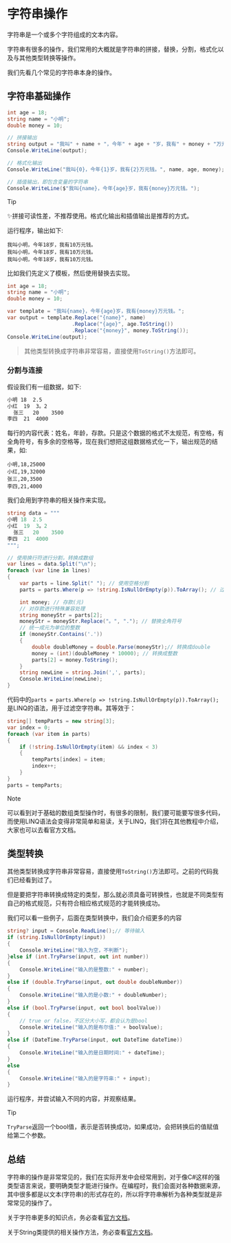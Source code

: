 # 字符串操作

字符串是一个或多个字符组成的文本内容。

字符串有很多的操作，我们常用的大概就是字符串的拼接，替换，分割，格式化以及与其他类型转换等操作。

我们先看几个常见的字符串本身的操作。

## 字符串基础操作

```csharp
int age = 18;
string name = "小明";
double money = 10;

// 拼接输出
string output = "我叫" + name + "，今年" + age + "岁，我有" + money + "万元钱。";
Console.WriteLine(output);

// 格式化输出
Console.WriteLine("我叫{0}，今年{1}岁，我有{2}万元钱。", name, age, money);

// 插值输出，即包含变量的字符串
Console.WriteLine($"我叫{name}，今年{age}岁，我有{money}万元钱。");
```

> [!TIP]
> ✨拼接可读性差，不推荐使用。格式化输出和插值输出是推荐的方式。

运行程序，输出如下:

```cli
我叫小明，今年18岁，我有10万元钱。
我叫小明，今年18岁，我有10万元钱。
我叫小明，今年18岁，我有10万元钱。
```

比如我们先定义了模板，然后使用替换去实现。

```csharp
int age = 18;
string name = "小明";
double money = 10;

var template = "我叫{name}，今年{age}岁，我有{money}万元钱。";
var output = template.Replace("{name}", name)
                     .Replace("{age}", age.ToString())
                     .Replace("{money}", money.ToString());
Console.WriteLine(output);
```

> 其他类型转换成字符串非常容易，直接使用`ToString()`方法即可。

### 分割与连接

假设我们有一组数据，如下:

```txt
小明 18  2.5
小红  19  3。2
  张三   20    3500
李四  21  4000 
```

每行的内容代表：姓名，年龄，存款。只是这个数据的格式不太规范，有空格，有全角符号，有多余的空格等，现在我们想把这组数据格式化一下，输出规范的结果，如:

```csv
小明,18,25000
小红,19,32000
张三,20,3500
李四,21,4000
```

我们会用到字符串的相关操作来实现。

```csharp
string data = """
小明 18  2.5
小红  19  3。2
  张三   20    3500
李四  21  4000 
""";

// 使用换行符进行分割，转换成数组
var lines = data.Split("\n");
foreach (var line in lines)
{
    var parts = line.Split(" "); // 使用空格分割
    parts = parts.Where(p => !string.IsNullOrEmpty(p)).ToArray(); // 过滤空格字符串

    int money; // 存款(元)
    // 对存款进行特殊兼容处理
    string moneyStr = parts[2];
    moneyStr = moneyStr.Replace("。", "."); // 替换全角符号
    // 统一成元为单位的整数
    if (moneyStr.Contains('.'))
    {
        double doubleMoney = double.Parse(moneyStr);// 转换成double
        money = (int)(doubleMoney * 10000); // 转换成整数
        parts[2] = money.ToString();
    }
    string newLine = string.Join(',', parts);
    Console.WriteLine(newLine);
}
```

代码中的`parts = parts.Where(p => !string.IsNullOrEmpty(p)).ToArray();`是LINQ的语法，用于过滤空字符串。其等效于：

```csharp
string[] tempParts = new string[3];
var index = 0;
foreach (var item in parts)
{
    if (!string.IsNullOrEmpty(item) && index < 3)
    {
        tempParts[index] = item;
        index++;
    }
}
parts = tempParts;
```

> [!NOTE]
> 可以看到对于基础的数组类型操作时，有很多的限制，我们要可能要写很多代码，而使用LINQ语法会变得非常简单和易读，关于LINQ，我们将在其他教程中介绍，大家也可以去看官方文档。

## 类型转换

其他类型转换成字符串非常容易，直接使用`ToString()`方法即可。之前的代码我们已经看到过了。

但是要把字符串转换成特定的类型，那么就必须具备可转换性，也就是不同类型有自己的格式规范，只有符合相应格式规范的才能转换成功。

我们可以看一些例子，后面在类型转换中，我们会介绍更多的内容

```csharp
string? input = Console.ReadLine();// 等待输入
if (string.IsNullOrEmpty(input))
{
    Console.WriteLine("输入为空，不判断");
}else if (int.TryParse(input, out int number))
{
    Console.WriteLine("输入的是整数:" + number);
}
else if (double.TryParse(input, out double doubleNumber))
{
    Console.WriteLine("输入的是小数:" + doubleNumber);
}
else if (bool.TryParse(input, out bool boolValue))
{
    // true or false，不区分大小写，都会认为是bool
    Console.WriteLine("输入的是布尔值:" + boolValue);
}
else if (DateTime.TryParse(input, out DateTime dateTime))
{
    Console.WriteLine("输入的是日期时间:" + dateTime);
}
else
{
    Console.WriteLine("输入的是字符串:" + input);
}
```

运行程序，并尝试输入不同的内容，并观察结果。

> [!TIP]
> `TryParse`返回一个bool值，表示是否转换成功，如果成功，会把转换后的值赋值给第二个参数。

## 总结

字符串的操作是非常常见的，我们在实际开发中会经常用到，对于像C#这样的强类型语言来说，要明确类型才能进行操作。在编程时，我们会面对各种数据来源，其中很多都是以文本(字符串)的形式存在的，所以将字符串解析为各种类型就是非常常见的操作了。

关于字符串更多的知识点，务必查看[官方文档](https://docs.microsoft.com/zh-cn/dotnet/csharp/programming-guide/strings/)。

关于String类提供的相关操作方法，务必查看[官方文档](https://learn.microsoft.com/zh-cn/dotnet/api/system.string?view=net-8.0)。
